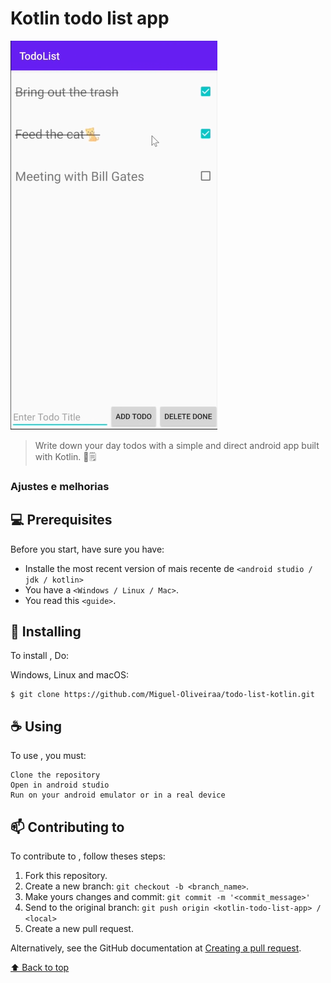 # Kotlin todo list app

<!---Esses são exemplos. Veja https://shields.io para outras pessoas ou para personalizar este conjunto de escudos. Você pode querer incluir dependências, status do projeto e informações de licença aqui--->

<img src="example-image.png" alt="exemplo imagem">

> Write down your day todos with a simple and direct android app built with Kotlin. 📱🗒️

### Ajustes e melhorias

## 💻 Prerequisites

Before you start, have sure you have:
<!---Estes são apenas requisitos de exemplo. Adicionar, duplicar ou remover conforme necessário--->
* Installe the most recent version of mais recente de `<android studio / jdk / kotlin>`
* You have a `<Windows / Linux / Mac>`.
* You read this `<guide>`.

## 🚀 Installing <kotlin-todo-list-app>

To install <kotlin-todo-list-app>, Do:

Windows, Linux and macOS:
```
$ git clone https://github.com/Miguel-Oliveiraa/todo-list-kotlin.git
```


## ☕ Using <kotlin-todo-list-app>

To use <kotlin-todo-list-app>, you must:

```
Clone the repository
Open in android studio
Run on your android emulator or in a real device
```

## 📫 Contributing to <kotlin-todo-list-app>
<!---Se o seu README for longo ou se você tiver algum processo ou etapas específicas que deseja que os contribuidores sigam, considere a criação de um arquivo CONTRIBUTING.md separado--->
To contribute to <kotlin-todo-list-app>, follow theses steps:

1. Fork this repository.
2. Create a new branch: `git checkout -b <branch_name>`.
3. Make yours changes and commit: `git commit -m '<commit_message>'`
4. Send to the original branch: `git push origin <kotlin-todo-list-app> / <local>`
5. Create a new pull request.

Alternatively, see the GitHub documentation at [Creating a pull request](https://help.github.com/en/github/collaborating-with-issues-and-pull-requests/creating-a-pull-request).

[⬆ Back to top](#kotlin-todo-list-app)<br>
